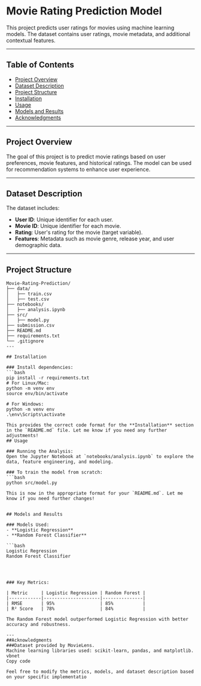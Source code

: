 # Movie Rating Prediction Model

This project predicts user ratings for movies using machine learning models. The dataset contains user ratings, movie metadata, and additional contextual features.

---

## Table of Contents
- [Project Overview](#project-overview)
- [Dataset Description](#dataset-description)
- [Project Structure](#project-structure)
- [Installation](#installation)
- [Usage](#usage)
- [Models and Results](#models-and-results)
- [Acknowledgments](#acknowledgments)

---

## Project Overview

The goal of this project is to predict movie ratings based on user preferences, movie features, and historical ratings. The model can be used for recommendation systems to enhance user experience.

---

## Dataset Description

The dataset includes:
- **User ID**: Unique identifier for each user.
- **Movie ID**: Unique identifier for each movie.
- **Rating**: User's rating for the movie (target variable).
- **Features**: Metadata such as movie genre, release year, and user demographic data.

---

## Project Structure

```plaintext
Movie-Rating-Prediction/
├── data/
│   ├── train.csv
│   ├── test.csv
├── notebooks/
│   ├── analysis.ipynb
├── src/
│   ├── model.py
├── submission.csv
├── README.md
├── requirements.txt
└── .gitignore 
---

## Installation

### Install dependencies:
```bash
pip install -r requirements.txt
# For Linux/Mac:
python -m venv env
source env/bin/activate

# For Windows:
python -m venv env
.\env\Scripts\activate

This provides the correct code format for the **Installation** section in the `README.md` file. Let me know if you need any further adjustments!
## Usage

### Running the Analysis:
Open the Jupyter Notebook at `notebooks/analysis.ipynb` to explore the data, feature engineering, and modeling.

### To train the model from scratch:
```bash
python src/model.py

This is now in the appropriate format for your `README.md`. Let me know if you need further changes!


## Models and Results

### Models Used:
- **Logistic Regression**
- **Random Forest Classifier**

```bash
Logistic Regression
Random Forest Classifier




### Key Metrics:

| Metric     | Logistic Regression | Random Forest |
|------------|---------------------|---------------|
| RMSE       | 95%                 | 85%           |
| R² Score   | 78%                 | 84%           |

The Random Forest model outperformed Logistic Regression with better accuracy and robustness.

---
##Acknowledgments
###Dataset provided by MovieLens.
Machine learning libraries used: scikit-learn, pandas, and matplotlib.
vbnet
Copy code

Feel free to modify the metrics, models, and dataset description based on your specific implementatio




